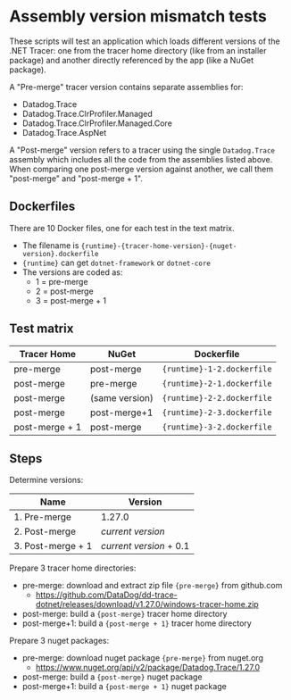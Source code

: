 # Assembly version mismatch tests

These scripts will test an application which loads different versions of the .NET Tracer: one from the tracer home directory (like from an installer package) and another directly referenced by the app (like a NuGet package).

A "Pre-merge" tracer version contains separate assemblies for:
- Datadog.Trace
- Datadog.Trace.ClrProfiler.Managed
- Datadog.Trace.ClrProfiler.Managed.Core
- Datadog.Trace.AspNet

A "Post-merge" version refers to a tracer using the single `Datadog.Trace` assembly which includes all the code from the assemblies listed above. When comparing one post-merge version against another, we call them "post-merge" and "post-merge + 1".

## Dockerfiles

There are 10 Docker files, one for each test in the text matrix.
- The filename is `{runtime}-{tracer-home-version}-{nuget-version}.dockerfile`
- `{runtime}` can get `dotnet-framework` or `dotnet-core`
- The versions are coded as:
  - 1 = pre-merge
  - 2 = post-merge
  - 3 = post-merge + 1

## Test matrix

| Tracer Home    | NuGet          | Dockerfile                 |
| -------------- | -------------- | -------------------------- |
| pre-merge      | post-merge     | `{runtime}-1-2.dockerfile` |
| post-merge     | pre-merge      | `{runtime}-2-1.dockerfile` |
| post-merge     | (same version) | `{runtime}-2-2.dockerfile` |
| post-merge     | post-merge+1   | `{runtime}-2-3.dockerfile` |
| post-merge + 1 | post-merge     | `{runtime}-3-2.dockerfile` |

## Steps

Determine versions:

| Name              | Version                 |
| ----------------- | ----------------------- |
| 1. Pre-merge      | 1.27.0                  |
| 2. Post-merge     | _current version_       |
| 3. Post-merge + 1 | _current version_ + 0.1 |

Prepare 3 tracer home directories:
- pre-merge: download and extract zip file `{pre-merge}` from github.com
  - https://github.com/DataDog/dd-trace-dotnet/releases/download/v1.27.0/windows-tracer-home.zip
- post-merge: build a `{post-merge}` tracer home directory
- post-merge+1: build a `{post-merge + 1}` tracer home directory

Prepare 3 nuget packages:
- pre-merge: download nuget package `{pre-merge}` from nuget.org
  - https://www.nuget.org/api/v2/package/Datadog.Trace/1.27.0
- post-merge: build a `{post-merge}` nuget package
- post-merge+1: build a `{post-merge + 1}` nuget package
